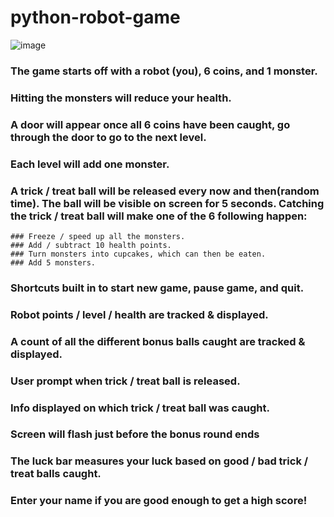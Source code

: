 # python-robot-game

![image](https://user-images.githubusercontent.com/95647817/223768112-e22fc482-77e7-4112-bbc7-2b9a7ae6e225.png)

### The game starts off with a robot (you), 6 coins, and 1 monster. 
### Hitting the monsters will reduce your health. 
### A door will appear once all 6 coins have been caught, go through the door to go to the next level. 
### Each level will add one monster. 
### A trick / treat ball will be released every now and then(random time). The ball will be visible on screen for 5 seconds. Catching the trick / treat ball will make one of the 6 following happen: 
    ### Freeze / speed up all the monsters.
    ### Add / subtract 10 health points.
    ### Turn monsters into cupcakes, which can then be eaten.
    ### Add 5 monsters.
### Shortcuts built in to start new game, pause game, and quit.
### Robot points / level / health are tracked & displayed.
### A count of all the different bonus balls caught are tracked & displayed.
### User prompt when trick / treat ball is released. 
### Info displayed on which trick / treat ball was caught.
### Screen will flash just before the bonus round ends
### The luck bar measures your luck based on good / bad trick / treat balls caught. 
### Enter your name if you are good enough to get a high score!
